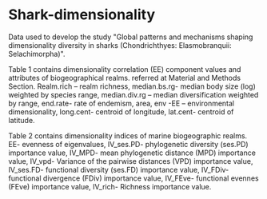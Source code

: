 # Shark-dimensionality
Data used to develop the study "Global patterns and mechanisms shaping dimensionality diversity in sharks (Chondrichthyes: Elasmobranquii: Selachimorpha)".

Table 1 contains dimensionality correlation (EE) component values and attributes of biogeographical realms.  referred at Material and Methods Section. Realm.rich – realm richness, median.bs.rg- median body size (log) weighted by species range, median.div.rg – median diversification weighted by range, end.rate- rate of endemism, area, env -EE – environmental dimensionality, long.cent- centroid of longitude, lat.cent- centroid of latitude.

Table 2 contains dimensionality indices of marine biogeographic realms. EE- evenness of eigenvalues, IV_ses.PD- phylogenetic diversity (ses.PD) importance value, IV_MPD- mean phylogenetic distance (MPD) importance value, IV_vpd- Variance of the pairwise distances (VPD) importance value, IV_ses.FD- functional diversity (ses.FD) importance value, IV_FDiv- functional divergence (FDiv) importance value, IV_FEve- functional evennes (FEve) importance value, IV_rich- Richness importance value.
